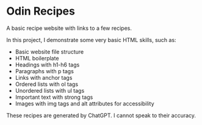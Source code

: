 # Odin Recipes
A basic recipe website with links to a few recipes.

In this project, I demonstrate some very basic HTML skills, such as:
- Basic website file structure
- HTML boilerplate
- Headings with h1-h6 tags
- Paragraphs with p tags
- Links with anchor tags
- Ordered lists with ol tags
- Unordered lists with ul tags
- Important text with strong tags
- Images with img tags and alt attributes for accessibility

These recipes are generated by ChatGPT. I cannot speak to their accuracy.
